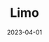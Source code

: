 ---
date: 2023-04-01
featured_image: limo.webp
title: Limo
description: Limo for the wedding might be another comfortable option
#type: gallery
---